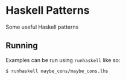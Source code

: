 
# Haskell Patterns

Some useful Haskell patterns

## Running

Examples can be run using `runhaskell` like so:

    $ runhaskell maybe_cons/maybe_cons.lhs


